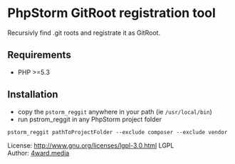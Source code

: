 # PhpStorm GitRoot registration tool

Recursivly find .git roots and registrate it as GitRoot.

## Requirements
* PHP >=5.3

## Installation
* copy the `pstorm_reggit` anywhere in your path (ie `/usr/local/bin`)
* run pstrom_reggit in any PhpStorm project folder


`pstorm_reggit pathToProjectFolder --exclude composer --exclude vendor`



License: http://www.gnu.org/licenses/lgpl-3.0.html LGPL <br>
Author: [4ward.media](http://www.4wardmedia.de)